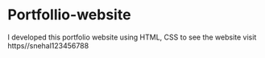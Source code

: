 # Portfollio-website
I developed this portfolio website using HTML, CSS to see the website visit https//snehal123456788
